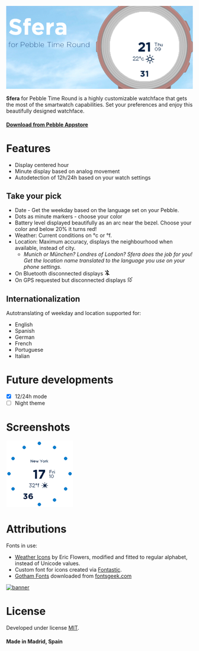 ![Banner](https://raw.githubusercontent.com/dieghernan/Sfera/master/assets/SferaBanner.png)

**Sfera** for Pebble Time Round is a highly customizable watchface that gets the most of the smartwatch capabilities. Set your preferences and enjoy this beautifully designed watchface.

#### [Download from Pebble Appstore](https://apps.getpebble.com/applications/58c2f7110dfc32a52a00081f)



# Features
* Display centered hour
* Minute display based on analog movement
* Autodetection of 12h/24h based on your watch settings

## Take your pick
 * Date - Get the weekday based on the language set on your Pebble.
 * Dots as minute markers - choose your color
 * Battery level displayed beautifully as an arc near the bezel. Choose your color and below 20% it turns red!
 * Weather: Current conditions on °c or °f.
 * Location: Maximum accuracy, displays the neighbourhood when available, instead of city.
   * *Munich or München? Londres of London? Sfera does the job for you! Get the location name translated to the language you use on your phone settings.*
 * On Bluetooth disconnected displays ![BTDis](https://raw.githubusercontent.com/dieghernan/Sfera/master/assets/BTDisconnectIcon.png)
 * On GPS requested but disconnected displays ![GPSDis](https://raw.githubusercontent.com/dieghernan/Sfera/master/assets/GPSDisconnectIcon.png)
    
## Internationalization
Autotranslating of weekday and location supported for:
* English 
* Spanish
* German
* French
* Portuguese
* Italian

# Future developments
- [x] 12/24h mode
- [ ] Night theme

# Screenshots
![GIF](https://raw.githubusercontent.com/dieghernan/Sfera/master/assets/SferaGif.GIF)

# Attributions
Fonts in use: 
 * [Weather Icons](https://erikflowers.github.io/weather-icons) by Eric Flowers, modified and fitted to regular alphabet, instead of Unicode values.
 * Custom font for icons created via [Fontastic](http://fontastic.me/).
 * [Gotham Fonts](http://fontsgeek.com/search?q=gotham) downloaded from [fontsgeek.com](http://fontsgeek.com)
  
[![banner](https://poweredby.yahoo.com/purple.png)](https://www.yahoo.com/?ilc=401)

# License
Developed under license [MIT](https://raw.githubusercontent.com/dieghernan/Sfera/master/LICENSE).

#### Made in Madrid, Spain
